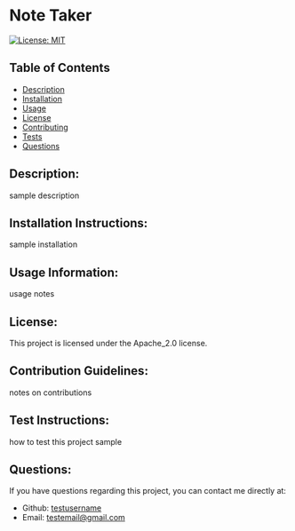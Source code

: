 # Note Taker
    
[![License: MIT](https://img.shields.io/badge/License-MIT-yellow.svg)](https://opensource.org/licenses/MIT)

## Table of Contents
- [Description](#description)
- [Installation](#installation)
- [Usage](#usage)
- [License](#license)
- [Contributing](#contributing)
- [Tests](#tests)
- [Questions](#questions)
    
## Description: <a name="description"></a>
sample description

## Installation Instructions: <a name="installation"></a>
sample installation

## Usage Information: <a name="usage"></a>
usage notes

## License: <a name="license"></a>
This project is licensed under the Apache_2.0 license.

## Contribution Guidelines: <a name="contributing"></a>
notes on contributions

## Test Instructions: <a name="tests"></a>
how to test this project sample

## Questions: <a name="questions"></a>
If you have questions regarding this project, you can contact me directly at:
* Github: <a href="https://github.com/testusername">testusername</a>
* Email: <a href="mailto:testemail@gmail.com">testemail@gmail.com</a>

    
